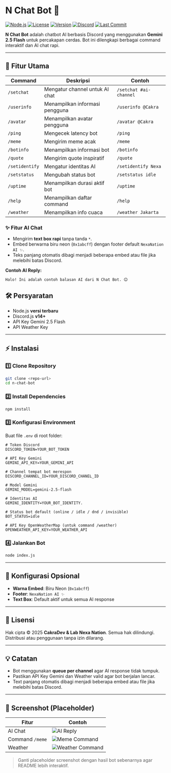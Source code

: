 # N Chat Bot 🤖

[![Node.js](https://img.shields.io/badge/Node.js-latest-green.svg)](https://nodejs.org/) 
[![License](https://img.shields.io/badge/License-Reserved-red.svg)](#) 
[![Version](https://img.shields.io/badge/Version-1.0.0-blue.svg)](#)
[![Discord](https://img.shields.io/badge/Join-Discord-7289DA?logo=discord&logoColor=white)](https://discord.gg/your-server-invite)
[![Last Commit](https://img.shields.io/github/last-commit/username/n-chat-bot)](https://github.com/username/n-chat-bot)

**N Chat Bot** adalah chatbot AI berbasis Discord yang menggunakan **Gemini 2.5 Flash** untuk percakapan cerdas. Bot ini dilengkapi berbagai command interaktif dan AI chat rapi.

---

## 🚀 Fitur Utama

| Command | Deskripsi | Contoh |
|---------|-----------|--------|
| `/setchat` | Mengatur channel untuk AI chat | `/setchat #ai-channel` |
| `/userinfo` | Menampilkan informasi pengguna | `/userinfo @Cakra` |
| `/avatar` | Menampilkan avatar pengguna | `/avatar @Cakra` |
| `/ping` | Mengecek latency bot | `/ping` |
| `/meme` | Mengirim meme acak | `/meme` |
| `/botinfo` | Menampilkan informasi bot | `/botinfo` |
| `/quote` | Mengirim quote inspiratif | `/quote` |
| `/setidentify` | Mengatur identitas AI | `/setidentify Nexa` |
| `/setstatus` | Mengubah status bot | `/setstatus idle` |
| `/uptime` | Menampilkan durasi aktif bot | `/uptime` |
| `/help` | Menampilkan daftar command | `/help` |
| `/weather` | Menampilkan info cuaca | `/weather Jakarta` |

### ✨ Fitur AI Chat
- Mengirim **text box rapi** tanpa tanda `*`.  
- Embed berwarna biru neon (`0x1abcff`) dengan footer default `NexaNation AI ✨`.  
- Teks panjang otomatis dibagi menjadi beberapa embed atau file jika melebihi batas Discord.

**Contoh AI Reply:**

```text
Halo! Ini adalah contoh balasan AI dari N Chat Bot. 😊

```

## 🛠️ Persyaratan

* Node.js **versi terbaru**
* Discord.js **v14+**
* API Key Gemini 2.5 Flash
* API Weather Key

---

## ⚡ Instalasi

### 1️⃣ Clone Repository

```bash
git clone <repo-url>
cd n-chat-bot
```

### 2️⃣ Install Dependencies

```bash
npm install
```

### 3️⃣ Konfigurasi Environment

Buat file `.env` di root folder:

```env
# Token Discord
DISCORD_TOKEN=YOUR_BOT_TOKEN

# API Key Gemini
GEMINI_API_KEY=YOUR_GEMINI_API

# Channel tempat bot merespon
DISCORD_CHANNEL_ID=YOUR_DISCORD_CHANEL_ID

# Model Gemini
GEMINI_MODEL=gemini-2.5-flash

# Identitas AI
GEMINI_IDENTITY=YOUR_BOT_IDENTITY.

# Status bot default (online / idle / dnd / invisible)
BOT_STATUS=idle

# API Key OpenWeatherMap (untuk command /weather)
OPENWEATHER_API_KEY=YOUR_WEATHER_API
```

### 4️⃣ Jalankan Bot

```bash
node index.js
```

---

## 🎨 Konfigurasi Opsional

* **Warna Embed**: Biru Neon (`0x1abcff`)
* **Footer**: `NexaNation AI ✨`
* **Text Box**: Default aktif untuk semua AI response

---

## 📄 Lisensi

Hak cipta © 2025 **CakraDev & Lab Nexa Nation**. Semua hak dilindungi.
Distribusi atau penggunaan tanpa izin dilarang.

---

## 💡 Catatan

* Bot menggunakan **queue per channel** agar AI response tidak tumpuk.
* Pastikan API Key Gemini dan Weather valid agar bot berjalan lancar.
* Text panjang otomatis dibagi menjadi beberapa embed atau file jika melebihi batas Discord.

---

## 📸 Screenshot (Placeholder)

| Fitur           | Contoh                                         |
| --------------- | ---------------------------------------------- |
| AI Chat         | ![AI Reply]([Imgur](https://imgur.com/YjGfQ5K))               |
| Command `/meme` | ![Meme Command](assets/meme-command.png)       |
| Weather         | ![Weather Command](assets/weather-command.png) |

> Ganti placeholder screenshot dengan hasil bot sebenarnya agar README lebih interaktif.

```
```
